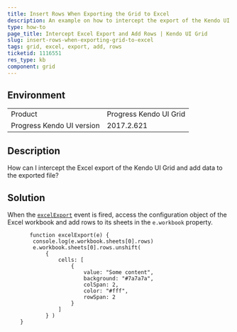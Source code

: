 ```yaml
---
title: Insert Rows When Exporting the Grid to Excel
description: An example on how to intercept the export of the Kendo UI Grid to excel and add rows to the workbook.
type: how-to
page_title: Intercept Excel Export and Add Rows | Kendo UI Grid
slug: insert-rows-when-exporting-grid-to-excel
tags: grid, excel, export, add, rows
ticketid: 1116551
res_type: kb
component: grid
---
```


## Environment

<table>
 <tr>
  <td>Product</td>
  <td>Progress Kendo UI Grid</td>
 </tr>
 <tr>
  <td>Progress Kendo UI version</td>
  <td>2017.2.621</td>
 </tr>
</table>

## Description

How can I intercept the Excel export of the Kendo UI Grid and add data to the exported file?

## Solution

When the [`excelExport`](http://docs.telerik.com/kendo-ui/api/javascript/ui/grid#events-excelExport) event is fired, access the configuration object of the Excel workbook and add rows to its sheets in the `e.workbook` property.

```       
       function excelExport(e) {
        console.log(e.workbook.sheets[0].rows)
        e.workbook.sheets[0].rows.unshift(
            {
                cells: [
                    {
                        value: "Some content",
                        background: "#7a7a7a",
                        colSpan: 2,
                        color: "#fff",
                        rowSpan: 2
                    }
                ]
            } )
    }
```
